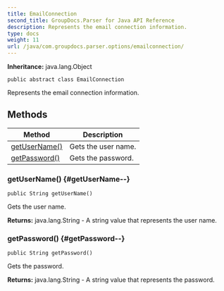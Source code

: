 ```yaml
---
title: EmailConnection
second_title: GroupDocs.Parser for Java API Reference
description: Represents the email connection information.
type: docs
weight: 11
url: /java/com.groupdocs.parser.options/emailconnection/
---
```

**Inheritance:**
java.lang.Object
```
public abstract class EmailConnection
```

Represents the email connection information.
## Methods

| Method | Description |
| --- | --- |
| [getUserName()](#getUserName--) | Gets the user name. |
| [getPassword()](#getPassword--) | Gets the password. |
### getUserName() {#getUserName--}
```
public String getUserName()
```


Gets the user name.

**Returns:**
java.lang.String - A string value that represents the user name.
### getPassword() {#getPassword--}
```
public String getPassword()
```


Gets the password.

**Returns:**
java.lang.String - A string value that represents the password.
